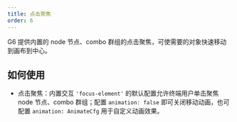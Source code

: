 ```yaml
---
title: 点击聚焦
order: 6
---
```


G6 提供内置的 node 节点、combo 群组的点击聚焦，可使需要的对象快速移动到画布到中心。

## 如何使用

- 点击聚焦：内置交互 `'focus-element'` 的默认配置允许终端用户单击聚焦 node 节点、combo 群组；配置 `animation: false` 即可关闭移动动画，也可配置 `animation: AnimateCfg` 用于自定义动画效果。